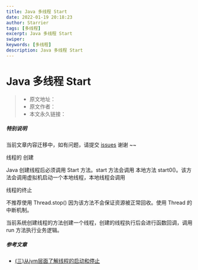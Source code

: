 ```yaml
---
title: Java 多线程 Start
date: 2022-01-19 20:18:23
author: Starrier
tags: [多线程]
excerpt: Java 多线程 Start
swiper:
keywords: [多线程]
description: Java 多线程 Start
---
```


# Java 多线程 Start

> * 原文地址：[]()
> * 原文作者：[]()
> * 本文永久链接：[]()

##### **特别说明**

当前文章内容迁移中，如有问题，请提交 [issues](https://github.com/Starrier/starrier.github.io/issues) 谢谢 ~~

线程的 创建

Java 创建线程后必须调用 Start 方法。start 方法会调用 本地方法 start0()。该方法会调用虚拟机启动一个本地线程，本地线程会调用


线程的终止

不推荐使用 Thread.stop() 因为该方法不会保证资源被正常回收。使用 Thread 的中断机制。



当前系统创建线程的方法创建一个线程，创建的线程执行后会进行函数回调，调用 run 方法执行业务逻辑。

##### 参考文章

- [(三)从jvm层面了解线程的启动和停止](https://segmentfault.com/a/1190000017255007)
